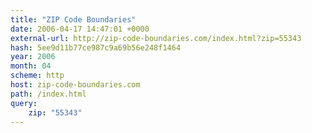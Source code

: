 ```yaml
---
title: "ZIP Code Boundaries"
date: 2006-04-17 14:47:01 +0000
external-url: http://zip-code-boundaries.com/index.html?zip=55343
hash: 5ee9d11b77ce987c9a69b56e248f1464
year: 2006
month: 04
scheme: http
host: zip-code-boundaries.com
path: /index.html
query:
    zip: "55343"
---
```



